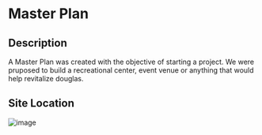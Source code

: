 # Master Plan

## Description
A Master Plan was created with the objective of starting a project. We were pruposed to build a recreational center, event venue or anything that would help revitalize douglas.

## Site Location
![image](https://imgur.com/a/zxnauxi)
